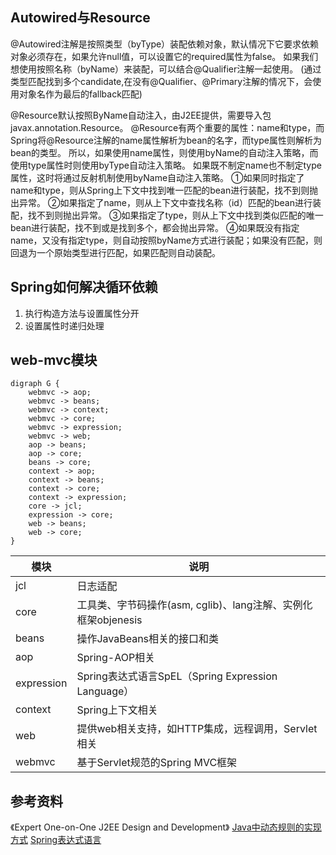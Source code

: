 ## Autowired与Resource
@Autowired注解是按照类型（byType）装配依赖对象，默认情况下它要求依赖对象必须存在，如果允许null值，可以设置它的required属性为false。
如果我们想使用按照名称（byName）来装配，可以结合@Qualifier注解一起使用。
(通过类型匹配找到多个candidate,在没有@Qualifier、@Primary注解的情况下，会使用对象名作为最后的fallback匹配)

@Resource默认按照ByName自动注入，由J2EE提供，需要导入包javax.annotation.Resource。
@Resource有两个重要的属性：name和type，而Spring将@Resource注解的name属性解析为bean的名字，而type属性则解析为bean的类型。
所以，如果使用name属性，则使用byName的自动注入策略，而使用type属性时则使用byType自动注入策略。
如果既不制定name也不制定type属性，这时将通过反射机制使用byName自动注入策略。
①如果同时指定了name和type，则从Spring上下文中找到唯一匹配的bean进行装配，找不到则抛出异常。
②如果指定了name，则从上下文中查找名称（id）匹配的bean进行装配，找不到则抛出异常。
③如果指定了type，则从上下文中找到类似匹配的唯一bean进行装配，找不到或是找到多个，都会抛出异常。
④如果既没有指定name，又没有指定type，则自动按照byName方式进行装配；如果没有匹配，则回退为一个原始类型进行匹配，如果匹配则自动装配。

## Spring如何解决循环依赖
1. 执行构造方法与设置属性分开
2. 设置属性时递归处理

## web-mvc模块
```graphviz
digraph G {
    webmvc -> aop;
    webmvc -> beans;
    webmvc -> context;
    webmvc -> core;
    webmvc -> expression;
    webmvc -> web;
    aop -> beans;
    aop -> core;
    beans -> core;
    context -> aop;
    context -> beans;
    context -> core;
    context -> expression;
    core -> jcl;
    expression -> core;
    web -> beans;
    web -> core;
}
```

| 模块 | 说明 |
| ---- | ---- |
| jcl | 日志适配 |
| core | 工具类、字节码操作(asm, cglib)、lang注解、实例化框架objenesis |
| beans | 操作JavaBeans相关的接口和类 |
| aop | Spring-AOP相关 |
| expression | Spring表达式语言SpEL（Spring Expression Language） |
| context | Spring上下文相关 |
| web | 提供web相关支持，如HTTP集成，远程调用，Servlet相关
| webmvc | 基于Servlet规范的Spring MVC框架 |

## 参考资料
《Expert One-on-One J2EE Design and Development》
[Java中动态规则的实现方式](https://zhuanlan.zhihu.com/p/256299423)
[Spring表达式语言](http://ifeve.com/spring-6-spel/)